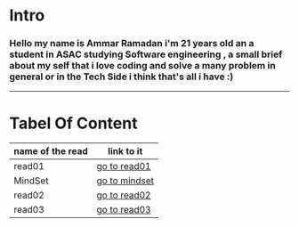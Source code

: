   # Intro
  ### Hello my name is Ammar Ramadan i'm 21 years old an a student in ASAC studying Software engineering , a small brief about my self that i love coding and solve a many problem in general or in the Tech Side i think that's all i have  :) 

----

# Tabel Of Content 


name of the read | link to it
------------ | -------------
read01 | [go to read01](https://ammarzeyad.github.io/reading-notes/read01)
MindSet | [go to mindset](https://ammarzeyad.github.io/reading-notes/MindSet)
read02  | [go to read02](https://ammarzeyad.github.io/reading-notes/read02)
read03  | [go to read03](https://ammarzeyad.github.io/reading-notes/read03)